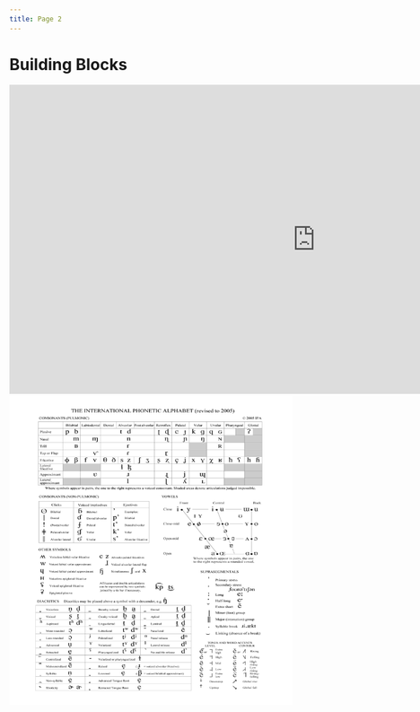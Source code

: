 ```yaml
---
title: Page 2
---
```


<h1>Building Blocks</h1>
<div class="row">
<div class="col-sm-6">

  <iframe src="https://h5p.org/h5p/embed/1232947" width="1090" height="551" frameborder="0" allowfullscreen="allowfullscreen" allow="geolocation *; microphone *; camera *; midi *;   encrypted-media *" title="Vowel Checker"></iframe><script src="https://h5p.org/sites/all/modules/h5p/library/js/h5p-resizer.js" charset="UTF-8"></script>

</div>
  
<div class="col-sm-6">
  
  <img src="images/ipachart.png" alt="a full IPA chart" style="width:1090px;height:551px;">
  
</div>
